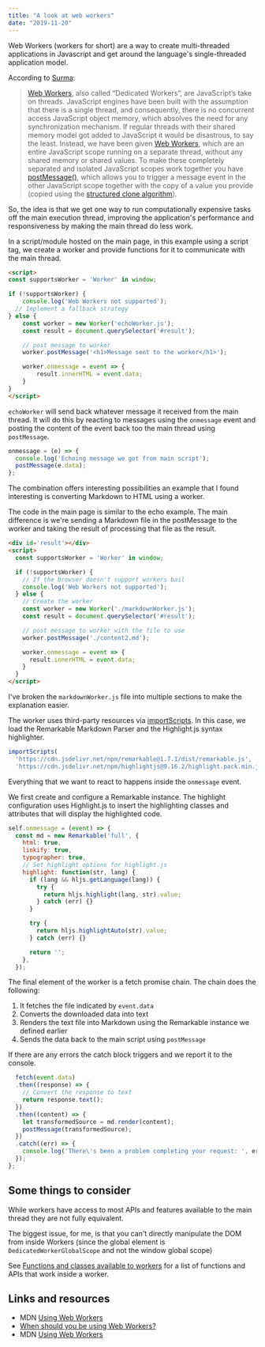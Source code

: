 ```yaml
---
title: "A look at web workers"
date: "2019-11-20"
---
```


Web Workers (workers for short) are a way to create multi-threaded applications in Javascript and get around the language's single-threaded application model.

According to [Surma](https://dassur.ma/things/when-workers/):

> [Web Workers](https://developer.mozilla.org/en-US/docs/Web/API/Worker), also called “Dedicated Workers”, are JavaScript’s take on threads. JavaScript engines have been built with the assumption that there is a single thread, and consequently, there is no concurrent access JavaScript object memory, which absolves the need for any synchronization mechanism. If regular threads with their shared memory model got added to JavaScript it would be disastrous, to say the least. Instead, we have been given [Web Workers](https://developer.mozilla.org/en-US/docs/Web/API/Worker), which are an entire JavaScript scope running on a separate thread, without any shared memory or shared values. To make these completely separated and isolated JavaScript scopes work together you have [postMessage()](https://developer.mozilla.org/en-US/docs/Web/API/Worker/postMessage), which allows you to trigger a message event in the other JavaScript scope together with the copy of a value you provide (copied using the [structured clone algorithm](https://developer.mozilla.org/en-US/docs/Web/API/Web_Workers_API/Structured_clone_algorithm)).

So, the idea is that we get one way to run computationally expensive tasks off the main execution thread, improving the application's performance and responsiveness by making the main thread do less work.

In a script/module hosted on the main page, in this example using a script tag, we create a worker and provide functions for it to communicate with the main thread.

```html
<script>
const supportsWorker = 'Worker' in window;

if (!supportsWorker) {
    console.log('Web Workers not supported');
  // Implement a fallback strategy
} else {
    const worker = new Worker('echoWorker.js');
    const result = document.querySelector('#result');

    // post message to worker
    worker.postMessage('<h1>Message sent to the worker</h1>');

    worker.onmessage = event => {
        result.innerHTML = event.data;
    }
}
</script>
```

`echoWorker` will send back whatever message it received from the main thread. It will do this by reacting to messages using the `onmessage` event and posting the content of the event back too the main thread using `postMessage`.

```js
onmessage = (e) => {
  console.log('Echoing message we got from main script');
  postMessage(e.data);
};
```

The combination offers interesting possibilities an example that I found interesting is converting Markdown to HTML using a worker.

The code in the main page is similar to the echo example. The main difference is we're sending a Markdown file in the postMessage to the worker and taking the result of processing that file as the result.

```html
<div id='result'></div>
<script>
  const supportsWorker = 'Worker' in window;

  if (!supportsWorker) {
    // If the browser doesn't support workers bail
    console.log('Web Workers not supported');
  } else {
    // Create the worker
    const worker = new Worker('./markdownWorker.js');
    const result = document.querySelector('#result');

    // post message to worker with the file to use
    worker.postMessage('./content2.md');

    worker.onmessage = event => {
      result.innerHTML = event.data;
    }
  }
</script>
```

I've broken the `markdownWorker.js` file into multiple sections to make the explanation easier.

The worker uses third-party resources via [importScripts](https://developer.mozilla.org/en-US/docs/Web/API/WorkerGlobalScope/importScripts). In this case, we load the Remarkable Markdown Parser and the Highlight.js syntax highlighter.

```js
importScripts(
  'https://cdn.jsdelivr.net/npm/remarkable@1.7.1/dist/remarkable.js',
  'https://cdn.jsdelivr.net/npm/highlightjs@9.16.2/highlight.pack.min.js');
```

Everything that we want to react to happens inside the `onmessage` event.

We first create and configure a Remarkable instance. The highlight configuration uses Highlight.js to insert the highlighting classes and attributes that will display the highlighted code.

```js
self.onmessage = (event) => {
  const md = new Remarkable('full', {
    html: true,
    linkify: true,
    typographer: true,
    // Set highlight options for highlight.js
    highlight: function(str, lang) {
      if (lang && hljs.getLanguage(lang)) {
        try {
          return hljs.highlight(lang, str).value;
        } catch (err) {}
      }

      try {
        return hljs.highlightAuto(str).value;
      } catch (err) {}

      return '';
    },
  });
```

The final element of the worker is a fetch promise chain. The chain does the following:

1. It fetches the file indicated by `event.data`
2. Converts the downloaded data into text
3. Renders the text file into Markdown using the Remarkable instance we defined earlier
4. Sends the data back to the main script using `postMessage`

If there are any errors the catch block triggers and we report it to the console.

```js
  fetch(event.data)
  .then((response) => {
    // Convert the response to text
    return response.text();
  })
  .then((content) => {
    let transformedSource = md.render(content);
    postMessage(transformedSource);
  })
  .catch((err) => {
    console.log('There\'s been a problem completing your request: ', err);
  });
};
```

## Some things to consider

While workers have access to most APIs and features available to the main thread they are not fully equivalent.

The biggest issue, for me, is that you can't directly manipulate the DOM from inside Workers (since the global element is `DedicatedWorkerGlobalScope` and not the window global scope)

See [Functions and classes available to workers](https://developer.mozilla.org/en-US/docs/Web/API/Worker/Functions_and_classes_available_to_workers) for a list of functions and APIs that work inside a worker.

## Links and resources

- MDN [Using Web Workers](https://developer.mozilla.org/en-US/docs/Web/API/Web_Workers_API/Using_web_workers)
- [When should you be using Web Workers?](https://dassur.ma/things/when-workers/)
- MDN [Using Web Workers](https://developer.mozilla.org/en-US/docs/Web/API/Web_Workers_API/Using_web_workers)
